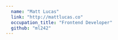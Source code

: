 ```yaml
---
  name: "Matt Lucas"
  link: "http://mattlucas.co"
  occupation_title: "Frontend Developer"
  github: "ml242"
---
```

